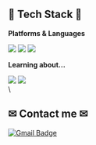 ## 📖 Tech Stack 📖
**Platforms & Languages**

<img src="https://img.shields.io/badge/c++-00599C?style=for-the-badge&logo=c%2B%2B&logoColor=white"> <img src="https://img.shields.io/badge/python-3776AB?style=for-the-badge&logo=python&logoColor=white"> <img src="https://img.shields.io/badge/Arduino-00979D?style=for-the-badge&logo=Arduino&logoColor=white"/> 

**Learning about...**

<img src="https://img.shields.io/badge/Kotlin-7F52FF?style=for-the-badge&logo=Kotlin&logoColor=white"> <img src="https://img.shields.io/badge/Android%20Studio-3DDC84?style=for-the-badge&logo=Android-Studio&logoColor=white">
\
\
## ✉ Contact me ✉

[![Gmail Badge](https://img.shields.io/badge/Gmail-d14836?style=flat&logo=Gmail&logoColor=white&link=mailto:dalek1568@gmail.com)](mailto:dalek1568@gmail.com)
